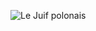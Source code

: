 ![Le Juif polonais](https://upload.wikimedia.org/wikipedia/commons/thumb/e/eb/Crab_spider_%28Misumena_Vatia%29_with_prey_silver-spotted_skipper_%28Hesperia_comma%29.jpg/350px-Crab_spider_%28Misumena_Vatia%29_with_prey_silver-spotted_skipper_%28Hesperia_comma%29.jpg)